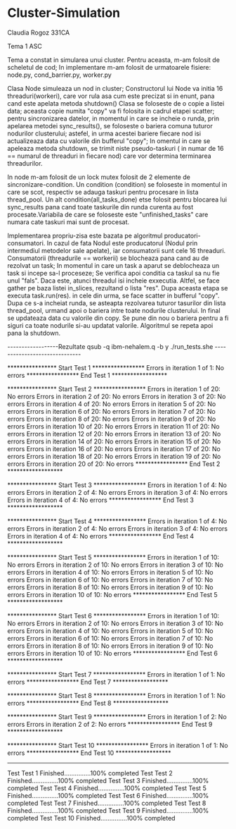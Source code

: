 # Cluster-Simulation
Claudia Rogoz
331CA

Tema 1 ASC

Tema a constat in simularea unui cluster. 
Pentru aceasta, m-am folosit de scheletul de cod;
In implementare m-am folosit de urmatoarele fisiere: node.py, cond_barrier.py, worker.py

Clasa Node simuleaza un nod in cluster;
Constructorul lui Node  va initia 16 threaduri(workeri), care vor rula asa cum este precizat si in enunt,
pana cand este apelata metoda shutdown()
Clasa se foloseste de o copie a listei data; aceasta copie numita "copy" va fi folosita in cadrul etapei
scatter; pentru sincronizarea datelor, in momentul in care se incheie o runda, prin apelarea metodei 
sync_results(), se foloseste o bariera comuna tuturor nodurilor clusterului; astefel, in urma acestei bariere
fiecare nod isi actualizeaza data cu valorile din bufferul "copy";
In omentul in care se apeleaza metoda shutdown, se trimit niste pseudo-taskuri ( in numar de 16 == numarul de 
threaduri in fiecare nod) care vor determina terminarea threadurilor.

In node m-am folosit de un lock mutex folosit de 2 elemente de sincronizare-condition. Un condition (condition) 
se foloseste in momentul in care se scot, respectiv se adauga taskuri pentru procesare in lista thread_pool. 
Un alt condition(all_tasks_done) etse folosit pentru blocarea lui sync_results pana cand toate taskurile din runda
curenta au fost procesate.Variabila de care se foloseste este "unfinished_tasks" care numara cate taskuri mai 
sunt de procesat.

Implementarea propriu-zisa este bazata pe algoritmul producatori-consumatori. In cazul de fata Nodul este
producatorul  (Nodul prin intermediul metodelor sale apelate), iar consumatorii sunt cele 16 threaduri.
Consumatorii (threadurile == workerii) se blocheaza pana cand au de rezolvat un task; In momentul in care
un task a aparut se deblocheaza un task si incepe sa-l proceseze; Se verifica apoi conditia ca taskul sa
nu fie unul "fals". Daca este, atunci threadul isi incheie exxecutia. Altfel, se face gather pe baza 
listei in_slices, rezultand o lista "res". Dupa aceasta etapa se executa task.run(res). in cele din 
urma, se face scatter in bufferul "copy". Dupa ce s-a incheiat runda, se asteapta rezolvarea tuturor tasurilor
din lista thread_pool, urmand apoi o bariera intre toate nodurile clusterului. 	In final se updateaza data
cu valorile din copy. Se pune din nou o bariera pentru a fi siguri ca toate nodurile si-au updatat valorile.
Algoritmul se repeta apoi pana la shutdown.


------------------Rezultate qsub -q ibm-nehalem.q -b y ./run_tests.she ------------------------------



**************** Start Test 1 *****************
Errors in iteration 1 of 1:
No errors
***************** End Test 1 ******************

**************** Start Test 2 *****************
Errors in iteration 1 of 20:
No errors
Errors in iteration 2 of 20:
No errors
Errors in iteration 3 of 20:
No errors
Errors in iteration 4 of 20:
No errors
Errors in iteration 5 of 20:
No errors
Errors in iteration 6 of 20:
No errors
Errors in iteration 7 of 20:
No errors
Errors in iteration 8 of 20:
No errors
Errors in iteration 9 of 20:
No errors
Errors in iteration 10 of 20:
No errors
Errors in iteration 11 of 20:
No errors
Errors in iteration 12 of 20:
No errors
Errors in iteration 13 of 20:
No errors
Errors in iteration 14 of 20:
No errors
Errors in iteration 15 of 20:
No errors
Errors in iteration 16 of 20:
No errors
Errors in iteration 17 of 20:
No errors
Errors in iteration 18 of 20:
No errors
Errors in iteration 19 of 20:
No errors
Errors in iteration 20 of 20:
No errors
***************** End Test 2 ******************

**************** Start Test 3 *****************
Errors in iteration 1 of 4:
No errors
Errors in iteration 2 of 4:
No errors
Errors in iteration 3 of 4:
No errors
Errors in iteration 4 of 4:
No errors
***************** End Test 3 ******************

**************** Start Test 4 *****************
Errors in iteration 1 of 4:
No errors
Errors in iteration 2 of 4:
No errors
Errors in iteration 3 of 4:
No errors
Errors in iteration 4 of 4:
No errors
***************** End Test 4 ******************

**************** Start Test 5 *****************
Errors in iteration 1 of 10:
No errors
Errors in iteration 2 of 10:
No errors
Errors in iteration 3 of 10:
No errors
Errors in iteration 4 of 10:
No errors
Errors in iteration 5 of 10:
No errors
Errors in iteration 6 of 10:
No errors
Errors in iteration 7 of 10:
No errors
Errors in iteration 8 of 10:
No errors
Errors in iteration 9 of 10:
No errors
Errors in iteration 10 of 10:
No errors
***************** End Test 5 ******************

**************** Start Test 6 *****************
Errors in iteration 1 of 10:
No errors
Errors in iteration 2 of 10:
No errors
Errors in iteration 3 of 10:
No errors
Errors in iteration 4 of 10:
No errors
Errors in iteration 5 of 10:
No errors
Errors in iteration 6 of 10:
No errors
Errors in iteration 7 of 10:
No errors
Errors in iteration 8 of 10:
No errors
Errors in iteration 9 of 10:
No errors
Errors in iteration 10 of 10:
No errors
***************** End Test 6 ******************

**************** Start Test 7 *****************
Errors in iteration 1 of 1:
No errors
***************** End Test 7 ******************

**************** Start Test 8 *****************
Errors in iteration 1 of 1:
No errors
***************** End Test 8 ******************

**************** Start Test 9 *****************
Errors in iteration 1 of 2:
No errors
Errors in iteration 2 of 2:
No errors
***************** End Test 9 ******************

**************** Start Test 10 *****************
Errors in iteration 1 of 1:
No errors
***************** End Test 10 ******************


-----------------------------------------------------------------------

Test Test 1     Finished...............100% completed
Test Test 2     Finished...............100% completed
Test Test 3     Finished...............100% completed
Test Test 4     Finished...............100% completed
Test Test 5     Finished...............100% completed
Test Test 6     Finished...............100% completed
Test Test 7     Finished...............100% completed
Test Test 8     Finished...............100% completed
Test Test 9     Finished...............100% completed
Test Test 10    Finished...............100% completed
